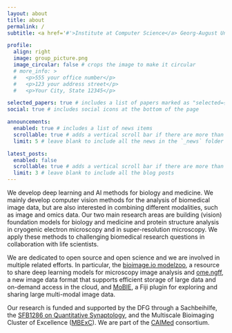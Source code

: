 ```yaml
---
layout: about
title: about
permalink: /
subtitle: <a href='#'>Institute at Computer Science</a> Georg-August University Göttingen

profile:
  align: right
  image: group_picture.png
  image_circular: false # crops the image to make it circular
  # more_info: >
  #   <p>555 your office number</p>
  #   <p>123 your address street</p>
  #   <p>Your City, State 12345</p>

selected_papers: true # includes a list of papers marked as "selected={true}"
social: true # includes social icons at the bottom of the page

announcements:
  enabled: true # includes a list of news items
  scrollable: true # adds a vertical scroll bar if there are more than 3 news items
  limit: 5 # leave blank to include all the news in the `_news` folder

latest_posts:
  enabled: false
  scrollable: true # adds a vertical scroll bar if there are more than 3 new posts items
  limit: 3 # leave blank to include all the blog posts
---
```


We develop deep learning and AI methods for biology and medicine. We mainly develop computer vision methods for the analysis of biomedical image data, but are also interested in combining different modalities, such as image and omics data. Our two main research areas are building (vision) foundation models for biology and medicine and protein structure analysis in cryogenic electron microscopy and in super-resolution microscopy. We apply these methods to challenging biomedical research questions in collaboration with life scientists.

We are dedicated to open source and open science and we are involved in multiple related efforts. In particular, the [bioimage.io modelzoo](https://bioimage.io/#/models), a resource to share deep learning models for microscopy image analysis and [ome.ngff](https://www.nature.com/articles/s41592-021-01326-w), a new image data format that supports efficient storage of large data and on-demand access in the cloud, and [MoBIE](https://mobie.github.io), a Fiji plugin for exploring and sharing large multi-modal image data.

Our research is funded and supported by the DFG through a Sachbeihilfe, the [SFB1286 on Quantitative Synaptology](https://www.sfb1286.de), and the Multiscale Bioimaging Cluster of Excellence ([MBExC](https://mbexc.de/de/)). We are part of the [CAIMed](https://caimed.de/en/) consortium.

<!-- Link to your social media connections, too. This theme is set up to use [Font Awesome icons](https://fontawesome.com/) and [Academicons](https://jpswalsh.github.io/academicons/), like the ones below. Add your Facebook, Twitter, LinkedIn, Google Scholar, or just disable all of them. -->
